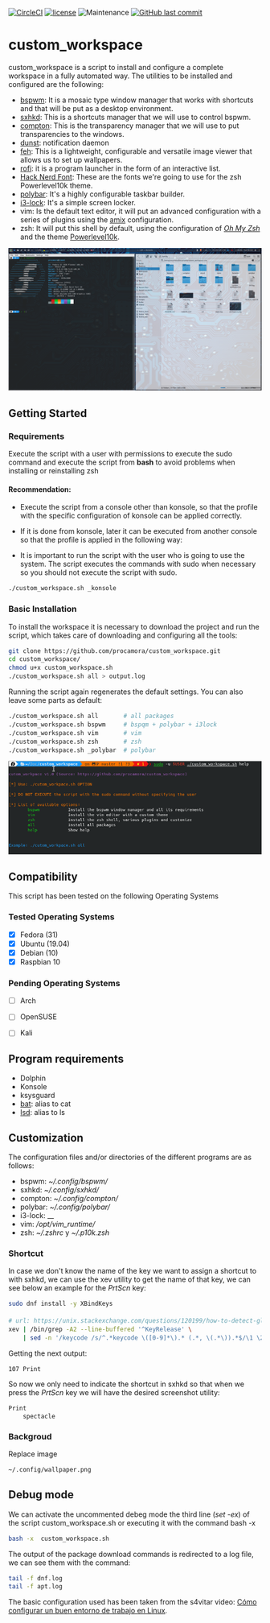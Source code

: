 [![CircleCI](https://circleci.com/gh/procamora/custom_workspace/tree/master.svg?style=shield)](https://circleci.com/gh/procamora/custom_workspace/tree/master)
[![license](https://img.shields.io/github/license/procamora/custom_workspace.svg?style=flat-square)](https://github.com/procamora/custom_workspace/blob/master/license.md)
![Maintenance](https://img.shields.io/maintenance/yes/2020.svg?style=flat-square)
[![GitHub last commit](https://img.shields.io/github/last-commit/procamora/custom_workspace.svg?style=flat-square)](https://github.com/procamora/custom_workspace/commit/master)


# custom_workspace

custom_workspace is a script to install and configure a complete workspace in a fully automated way. The utilities to be installed and configured are the following:

- [bspwm][bspwm]: It is a mosaic type window manager that works with shortcuts and that will be put as a desktop environment.
- [sxhkd][sxhkd]: This is a shortcuts manager that we will use to control bspwm.
- [compton][compton]: This is the transparency manager that we will use to put transparencies to the windows.
- [dunst][dunst]: notification daemon
- [feh][feh]: This is a lightweight, configurable and versatile image viewer that allows us to set up wallpapers.
- [rofi][rofi]: it is a program launcher in the form of an interactive list.
- [Hack Nerd Font][nerd]: These are the fonts we're going to use for the zsh Powerlevel10k theme.
- [polybar][polybar]: It's a highly configurable taskbar builder.
- [i3-lock][i3lock]: It's a simple screen locker.
- vim: Is the default text editor, it will put an advanced configuration with a series of plugins using the [amix][vimrc] configuration.
- zsh: It will put this shell by default, using the configuration of [_Oh My Zsh_][ohmyzsh] and the theme [Powerlevel10k][powerlevel10k].



[bspwm]: https://github.com/baskerville/bspwm
[sxhkd]: https://github.com/baskerville/sxhkd
[compton]: https://github.com/chjj/compton
[dunst]: https://github.com/dunst-project/dunst/wiki/Installation
[feh]: https://github.com/derf/feh
[rofi]: https://github.com/davatorium/rofi
[nerd]: https://github.com/ryanoasis/nerd-fonts
[polybar]: https://github.com/polybar/polybar
[i3lock]: https://github.com/i3/i3lock
[vimrc]: https://github.com/amix/vimrc
[ohmyzsh]: https://github.com/ohmyzsh/ohmyzsh
[powerlevel10k]: https://github.com/romkatv/powerlevel10k


![workspace][screnshot]

[screnshot]: workspace.png



## Getting Started


### Requirements

Execute the script with a user with permissions to execute the sudo command and execute the script from __bash__ to avoid problems when installing or reinstalling zsh



#### Recommendation:

- Execute the script from a console other than konsole, so that the profile with the specific configuration of konsole can be applied correctly.

- If it is done from konsole, later it can be executed from another console so that the profile is applied in the following way:

- It is important to run the script with the user who is going to use the system. The script executes the commands with sudo when
 necessary so you should not execute the script with sudo.

```bash
./custom_workspace.sh _konsole
```

### Basic Installation


To install the workspace it is necessary to download the project and run the script, which takes care of downloading and configuring all the tools:



```bash
git clone https://github.com/procamora/custom_workspace.git
cd custom_workspace/
chmod u+x custom_workspace.sh
./custom_workspace.sh all > output.log
```





Running the script again regenerates the default settings. You can also leave some parts as default:



```bash
./custom_workspace.sh all       # all packages
./custom_workspace.sh bspwm     # bspqm + polybar + i3lock
./custom_workspace.sh vim       # vim
./custom_workspace.sh zsh       # zsh
./custom_workspace.sh _polybar  # polybar
```



![help][help]

[help]: help.png



## Compatibility

This script has been tested on the following Operating Systems

### Tested Operating Systems

- [x] Fedora (31)
- [x] Ubuntu (19.04)
- [x] Debian (10)
- [x] Raspbian 10

### Pending Operating Systems

- [ ] Arch
- [ ] OpenSUSE
- [ ] Kali





## Program requirements

- Dolphin
- Konsole
- ksysguard
- [bat][bat]: alias to cat
- [lsd][lsd]: alias to ls




[bat]: https://github.com/sharkdp/bat/releases
[lsd]: https://github.com/Peltoche/lsd/releases




## Customization


The configuration files and/or directories of the different programs are as follows:

- bspwm: _~/.config/bspwm/_
- sxhkd: _~/.config/sxhkd/_
- compton: _~/.config/compton/_
- polybar: _~/.config/polybar/_
- i3-lock: __
- vim: _/opt/vim_runtime/_
- zsh: _~/.zshrc_ y _~/.p10k.zsh_



### Shortcut

In case we don't know the name of the key we want to assign a shortcut to with sxhkd, we can use the xev utility to get the name of that key, we can see below an example for the _PrtScn_ key:

```bash
sudo dnf install -y XBindKeys

# url: https://unix.stackexchange.com/questions/120199/how-to-detect-global-key-presses
xev | /bin/grep -A2 --line-buffered '^KeyRelease' \
    | sed -n '/keycode /s/^.*keycode \([0-9]*\).* (.*, \(.*\)).*$/\1 \2/p'
```


Getting the next output:


```
107 Print
```


So now we only need to indicate the shortcut in sxhkd so that when we press the _PrtScn_ key we will have the desired screenshot utility:

```
Print
    spectacle
```




### Backgroud

Replace image 

```bash
~/.config/wallpaper.png
```




## Debug mode



We can activate the uncommented debeg mode the third line (_set -ex_) of the script custom_workspace.sh or executing it with the command bash -x

```bash
bash -x  custom_workspace.sh
```



The output of the package download commands is redirected to a log file, we can see them with the command:


```bash
tail -f dnf.log
tail -f apt.log
```





The basic configuration used has been taken from the s4vitar video: [Cómo configurar un buen entorno de trabajo en Linux][s4vitar].


[s4vitar]: https://www.youtube.com/watch?v=MF4qRSedmEs

